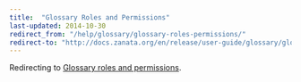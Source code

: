 ```yaml
---
title:  "Glossary Roles and Permissions"
last-updated: 2014-10-30
redirect_from: "/help/glossary/glossary-roles-permissions/"
redirect-to: "http://docs.zanata.org/en/release/user-guide/glossary/glossary-roles-permissions/"
---
```


Redirecting to [Glossary roles and permissions](http://docs.zanata.org/en/release/user-guide/glossary/glossary-roles-permissions/).
